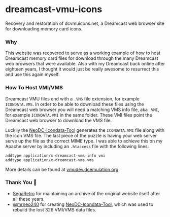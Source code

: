 # dreamcast-vmu-icons
Recovery and restoration of dcvmuicons.net, a Dreamcast web browser site for downloading memory card icons.

### Why
This website was recovered to serve as a working example of how to host Dreamcast memory card files for download through the many Dreamcast web browsers that were available. Also with my Dreamcast back online after eighteen years, I thought it would just be really awesome to resurrect this and use this again myself.

### How To Host VMI/VMS
Dreamcast VMU files end with a `.VMS` file extension, for example `ICONDATA.VMS`. In order to be able to download these files using the Dreamcast web browser you will need a matching VMS info file, aka `.VMI`, for example `ICONDATA.VMI` in the same folder. These VMI files point the Dreamcast web browser to download the VMS file.

Luckily the [NeoDC-Icondata-Tool](https://github.com/mrneo240/NeoDC-Icondata-Tool) generates the `ICONDATA.VMI` file along with the icon VMS file. The last piece of the puzzle is having your web server serve up the file as the correct MIME type. I was able to achieve this on my Apache server by including an `.htaccess` file with the following lines:

```
addtype application/x-dreamcast-vms-info vmi
addtype application/x-dreamcast-vms vms
```
More details can be found at [vmudev.dcemulation.org](http://vmudev.dcemulation.org/faq.html#QUESTION6.1.2).

### Thank You 🙏
- [SegaRetro](https://segaretro.org) for maintaining an archive of the original website itself after all these years.
- [@mrneo240](https://github.com/mrneo240) for creating [NeoDC-Icondata-Tool](https://github.com/mrneo240/NeoDC-Icondata-Tool), which was used to rebuild the lost 326 VMI/VMS data files.
